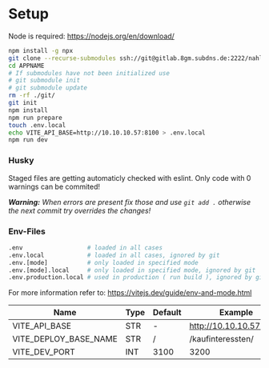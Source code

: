 # Setup

Node is required: https://nodejs.org/en/download/
```bash
npm install -g npx
git clone --recurse-submodules ssh://git@gitlab.8gm.subdns.de:2222/nahlers/react-template.git APPNAME
cd APPNAME
# If submodules have not been initialized use
# git submodule init
# git submodule update
rm -rf ./git/
git init
npm install
npm run prepare
touch .env.local
echo VITE_API_BASE=http://10.10.10.57:8100 > .env.local
npm run dev
```

### Husky

Staged files are getting automaticly checked with eslint. Only code with 0 warnings can be commited!

_**Warning:** When errors are present fix those and use `git add .` otherwise the next commit try overrides the changes!_

### Env-Files

```bash
.env                  # loaded in all cases
.env.local            # loaded in all cases, ignored by git
.env.[mode]           # only loaded in specified mode
.env.[mode].local     # only loaded in specified mode, ignored by git
.env.production.local # used in production ( run build ), ignored by git
```

For more information refer to: https://vitejs.dev/guide/env-and-mode.html

| Name                  | Type | Default | Example                 | Required?  |
|-----------------------|------|---------|-------------------------|----------- |
| VITE_API_BASE         | STR  | -       | http://10.10.10.57:8100 | ✅         |
| VITE_DEPLOY_BASE_NAME | STR  | /       | /kaufinteressten/       | ❌         |
| VITE_DEV_PORT         | INT  | 3100    | 3200                    | ❌         |
